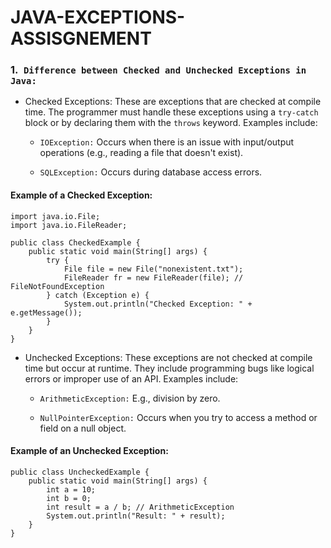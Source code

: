 # JAVA-EXCEPTIONS-ASSISGNEMENT
### 1.` Difference between Checked and Unchecked Exceptions in Java:`
- Checked Exceptions: These are exceptions that are checked at compile time. The programmer must handle these 
 exceptions using a `try-catch` block or by declaring them with the `throws` keyword. Examples include:

  - `IOException:` Occurs when there is an issue with input/output operations (e.g., reading a file that doesn't exist).

  - `SQLException:` Occurs during database access errors.
    
 #### Example of a Checked Exception:
```
import java.io.File;
import java.io.FileReader;

public class CheckedExample {
    public static void main(String[] args) {
        try {
            File file = new File("nonexistent.txt");
            FileReader fr = new FileReader(file); // FileNotFoundException
        } catch (Exception e) {
            System.out.println("Checked Exception: " + e.getMessage());
        }
    }
}
```
- Unchecked Exceptions: These exceptions are not checked at compile time but occur at runtime. They include programming bugs like logical errors or improper use of an API. Examples include:

  - `ArithmeticException:` E.g., division by zero.

  - `NullPointerException:` Occurs when you try to access a method or field on a null object.

#### Example of an Unchecked Exception:

```
public class UncheckedExample {
    public static void main(String[] args) {
        int a = 10;
        int b = 0;
        int result = a / b; // ArithmeticException
        System.out.println("Result: " + result);
    }
}
```
